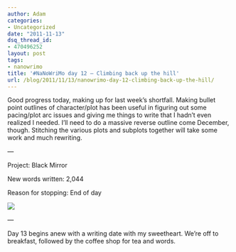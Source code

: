 ```yaml
---
author: Adam
categories:
- Uncategorized
date: "2011-11-13"
dsq_thread_id:
- 470496252
layout: post
tags:
- nanowrimo
title: '#NaNoWriMo day 12 – Climbing back up the hill'
url: /blog/2011/11/13/nanowrimo-day-12-climbing-back-up-the-hill/
---
```

Good progress today, making up for last week&#8217;s shortfall. Making bullet point outlines of character/plot has been useful in figuring out some pacing/plot arc issues and giving me things to write that I hadn&#8217;t even realized I needed. I&#8217;ll need to do a massive reverse outline come December, though. Stitching the various plots and subplots together will take some work and much rewriting.

&#8212;

Project: Black Mirror

New words written: 2,044

Reason for stopping: End of day

![](1)

&#8212;

Day 13 begins anew with a writing date with my sweetheart. We&#8217;re off to breakfast, followed by the coffee shop for tea and words.

 [1]: http://picometer.writertopia.com/words=18614&target=50000
